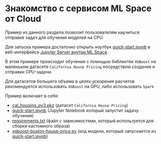 # Знакомство с сервисом ML Space от Cloud

Пример из данного раздела позволит пользователям научиться отправке задач для обучения моделей на CPU.

Для запуска примера достаточно открыть ноутбук [quick-start.ipynb](quick-start.ipynb) в веб-интерфейсе [Jupyter Server внутри ML Space](https://aicloud.sbercloud.ru/_/jupyter/).

В этом примере происходит обучение с помощью библиотек `XGBoost` на маленьком датасете `California House Pricing` посредством создания и отправки CPU-задачи.

Для датасетов большего объема в целях ускорения расчетов рекомендуется использовать `XGBoost` на GPU, либо использовать `Spark`

Пример включает в себя:

 * [cal_housing_py3.pkz](cal_housing_py3.pkz) (датасет `California House Pricing`)
 * [quick-start.ipynb](quick-start.ipynb) (Jupyter Notebook который запустит задачу обучения)
 * [requirements.txt](requirements.txt) (файл с зависимостями, который используется для сборки кастомного образа)
 * [xgboost-boston-house-price.py](xgboost-boston-house-price.py) (код модели, который запускается из [quick-start.ipynb](quick-start.ipynb))

